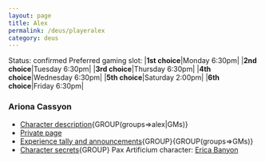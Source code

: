 ```yaml
---
layout: page
title: Alex
permalink: /deus/playeralex
category: deus
---
```

Status: confirmed
Preferred gaming slot:
|__1st choice__|Monday 6:30pm|
|__2nd choice__|Tuesday 6:30pm|
|__3rd choice__|Thursday 6:30pm|
|__4th choice__|Wednesday 6:30pm|
|__5th choice__|Saturday 2:00pm|
|__6th choice__|Friday 6:30pm|
### Ariona Cassyon
* [Character description](char-public-alex){GROUP(groups=&gt;alex|GMs)}
* [Private page](char-private-alex)
* [Experience tally and announcements](announce-alex){GROUP}{GROUP(groups=&gt;GMs)}
* [Character secrets](char-secrets-alex){GROUP}
Pax Artificium character: [Erica Banyon](/pax/pcs/erica.html)


